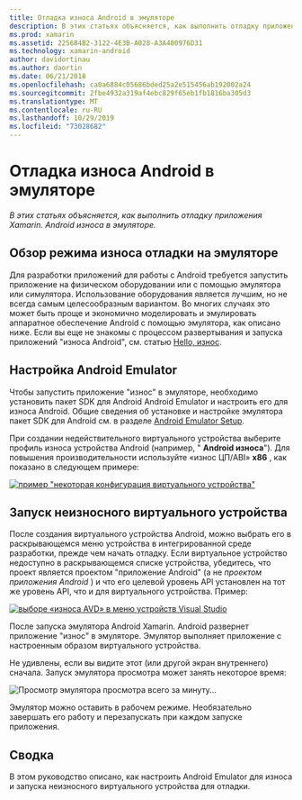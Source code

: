 ```yaml
---
title: Отладка износа Android в эмуляторе
description: В этих статьях объясняется, как выполнить отладку приложения Xamarin. Android износа в эмуляторе.
ms.prod: xamarin
ms.assetid: 225684B2-3122-4E3B-A028-A3A400976D31
ms.technology: xamarin-android
author: davidortinau
ms.author: daortin
ms.date: 06/21/2018
ms.openlocfilehash: ca0a6884c05686bded25a2e515456ab192002a24
ms.sourcegitcommit: 2fbe4932a319af4ebc829f65eb1fb1816ba305d3
ms.translationtype: MT
ms.contentlocale: ru-RU
ms.lasthandoff: 10/29/2019
ms.locfileid: "73028682"
---
```

# <a name="debug-android-wear-on-an-emulator"></a>Отладка износа Android в эмуляторе

_В этих статьях объясняется, как выполнить отладку приложения Xamarin. Android износа в эмуляторе._

## <a name="debug-wear-on-emulator-overview"></a>Обзор режима износа отладки на эмуляторе

Для разработки приложений для работы с Android требуется запустить приложение на физическом оборудовании или с помощью эмулятора или симулятора. Использование оборудования является лучшим, но не всегда самым целесообразным вариантом. Во многих случаях это может быть проще и экономично моделировать и эмулировать аппаратное обеспечение Android с помощью эмулятора, как описано ниже. Если вы еще не знакомы с процессом развертывания и запуска приложений "износа Android", см. статью [Hello, износ](~/android/wear/get-started/hello-wear.md).

## <a name="configure-the-android-emulator"></a>Настройка Android Emulator

Чтобы запустить приложение "износ" в эмуляторе, необходимо установить пакет SDK для Android Android Emulator и настроить его для износа Android. Общие сведения об установке и настройке эмулятора пакет SDK для Android см. в разделе [Android Emulator Setup](~/android/get-started/installation/android-emulator/index.md).

При создании недействительного виртуального устройства выберите профиль износа устройства Android (например, " **Android износа**"). Для повышения производительности используйте «износ ЦП/ABI» **x86** , как показано в следующем примере:

[![пример "некоторая конфигурация виртуального устройства"](debug-on-emulator-images/01-wear-avd-example-sml.png)](debug-on-emulator-images/01-wear-avd-example.png#lightbox)

## <a name="launch-the-wear-virtual-device"></a>Запуск неизносного виртуального устройства 

После создания виртуального устройства Android, можно выбрать его в раскрывающемся меню устройства в интегрированной среде разработки, прежде чем начать отладку. Если виртуальное устройство недоступно в раскрывающемся списке устройства, убедитесь, что проект является проектом "приложение Android" (а не *проектом приложения Android* ) и что его целевой уровень API установлен на тот же уровень API, что и для виртуального устройства. Пример:

[![выборе «износа AVD» в меню устройств Visual Studio](debug-on-emulator-images/vs/choose-wear-sim.png)](debug-on-emulator-images/vs/choose-wear-sim.png#lightbox)

После запуска эмулятора Android Xamarin. Android развернет приложение "износ" в эмуляторе. Эмулятор выполняет приложение с настроенным образом виртуального устройства.

Не удивлены, если вы видите этот (или другой экран внутреннего) сначала. Запуск эмулятора просмотра может занять некоторое время: 

![Просмотр эмулятора просмотра всего за минуту...](debug-on-emulator-images/please-wait.png)

Эмулятор можно оставить в рабочем режиме. Необязательно завершать его работу и перезапускать при каждом запуске приложения.

## <a name="summary"></a>Сводка

В этом руководство описано, как настроить Android Emulator для износа и запуска неизносного виртуального устройства для отладки.
